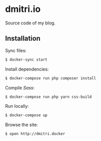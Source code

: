 # dmitri.io

Source code of my blog.

## Installation

Sync files:

```bash
$ docker-sync start
```

Install dependencies:

```bash
$ docker-compose run php composer install
```

Compile _Sass_:

```bash
$ docker-compose run php yarn css-build
```

Run locally:

```bash
$ docker-compose up
```

Browse the site:

```bash
$ open http://dmitri.docker
```
